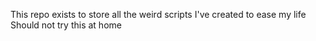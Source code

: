 This repo exists to store all the weird scripts I've created to ease my life
Should not try this at home
